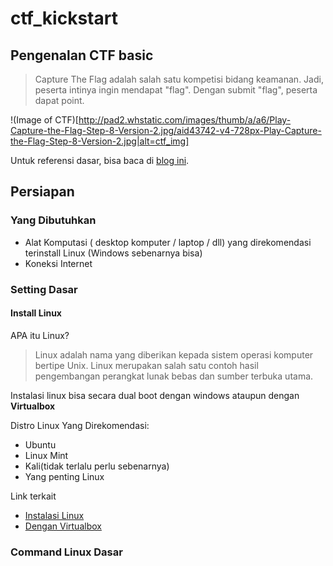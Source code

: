 # ctf_kickstart

## Pengenalan CTF basic

> Capture The Flag adalah salah satu kompetisi bidang keamanan. Jadi, peserta intinya ingin mendapat "flag". Dengan submit "flag", peserta dapat point.

!(Image of CTF)[http://pad2.whstatic.com/images/thumb/a/a6/Play-Capture-the-Flag-Step-8-Version-2.jpg/aid43742-v4-728px-Play-Capture-the-Flag-Step-8-Version-2.jpg|alt=ctf_img]

Untuk referensi dasar, bisa baca di [blog ini](http://blog.rentjong.net/2014/11/mau-ikut-ctf-perlu-belajar-apa.html).


## Persiapan

### Yang Dibutuhkan
- Alat Komputasi ( desktop komputer / laptop / dll) yang direkomendasi terinstall Linux (Windows sebenarnya bisa)
- Koneksi Internet

### Setting Dasar

#### Install Linux

APA itu Linux?
> Linux adalah nama yang diberikan kepada sistem operasi komputer bertipe Unix. Linux merupakan salah satu contoh hasil pengembangan perangkat lunak bebas dan sumber terbuka utama.

Instalasi linux bisa secara dual boot dengan windows ataupun dengan **Virtualbox**

Distro Linux Yang Direkomendasi:
- Ubuntu
- Linux Mint
- Kali(tidak terlalu perlu sebenarnya)
- Yang penting Linux

Link terkait
- [Instalasi Linux](http://www.wikihow.com/Install-Ubuntu-Linux)
- [Dengan Virtualbox](http://www.instructables.com/id/How-to-install-Linux-on-your-Windows)


### Command Linux Dasar







